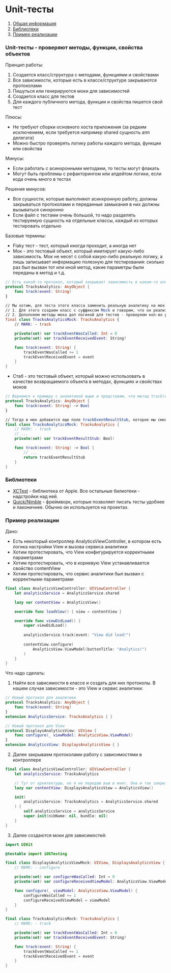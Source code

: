 # Unit-тесты
1. [Общая информация](#basic)
2. [Библиотеки](#libs)
3. [Пример реализации](#example)

### <a name="basic"></a> Unit-тесты - проверяют методы, функции, свойства объектов

Принцип работы:
1. Создается класс/структура с методами, функциями и свойствами
2. Все зависимости, которые есть в классе/структуре закрываются протоколами
3. Пишуться или генерируются моки для зависимостей
4. Создается класс для тестов
5. Для каждого публичного метода, функции и свойства пишется свой тест

Плюсы:
- Не требуют сборки основного хоста приложения (за редким исключением, если требуется например shared сущность апп делегата)
- Можно быстро проверять логику работы каждого метода, функции или свойства
  
Минусы:
- Если работать с асинхронными методами, то тесты могут флакать
- Могут быть проблемы с рефакторингом или апдейтом логики, если кода очень много в тестах

Решения минусов:
- Все сущности, которые выполняют асинхронную работу, должны закрываться протоколами и переданные замыкания в них должны вызываться синхронно
- Если файл с тестами очень большой, то надо разделять тестируемую сущность на отдельные классы, каждый из которых тестировать отдельно

Базовые термины:
- Flaky тест - тест, который иногда проходит, а иногда нет
- Мок - это тестовый объект, который имитирует какую-либо зависимость. Мок не несет с собой какую-либо реальную логику, а лишь записывает информацию полезную для тестирования: сколько раз был вызван тот или иной метод, какие параметры были переданы в метод и т.д.
```swift
// Есть какой-то протокол, который закрывает зависимость в каком-то классе
protocol TracksAnalytics: AnyObject {
    func track(event: String)
}

// Мы хотим, для теста этого класса заменить реальную аналитику на мок
// 1. Для этого создаем класс с суффиксом Mock и говорим, что он реализует этот мок
// 2. Дополняем методы мока доп логикой для тестов - проверяем кол-во раз, сколько был вызван метод track(event:) и с какими параметрами
final class TracksAnalyticsMock: TracksAnalytics {
    // MARK: - track

    private(set) var trackEventWasCalled: Int = 0
    private(set) var trackEventReceivedEvent: String?

    func track(event: String) {
        trackEventWasCalled += 1
        trackEventReceivedEvent = event
    }
}
```

- Стаб - это тестовый объект, который можно использовать в качестве возвращаемого объекта в методах, функциях и свойствах моков
```swift
// Вернемся к примеру с аналитикой выше и представим, что метод track(event:) возвращает еще в результате Bool флаг - успех или не успех трекинга
protocol TracksAnalytics: AnyObject {
    func track(event: String) -> Bool
}

// Тогда в мок добавится еще поле trackEventResultStub, которое мы сможем настраивать в рамках тестов, тем самым контролируя поведение зависимости
final class TracksAnalyticsMock: TracksAnalytics {
    // MARK: - track
    // ...
    private(set) var trackEventResultStub: Bool!

    func track(event: String) -> Bool {
        // ...
        return trackEventResultStub
    }
}
```

###  <a name="libs"></a> Библиотеки
- [XCTest](https://developer.apple.com/documentation/XCTest) - библиотека от Apple. Все остальные билиотеки - надстройки над ней.
- [Quick/Nimble](https://github.com/Quick/Nimble) - фреймворк, которые позволяет писать тесты удобнее и лаконичнее. Обычно он используется на проектах.

###  <a name="example"></a> Пример реализации

Дано:
- Есть некоторый контроллер AnalyticsViewController, в котором есть логика настройки View и вызова сервиса аналитики
- Хотим протестировать, что View конфигурируется корректными параметрами
- Хотим протестировать, что в корневую View устанавливается свойство contentView
- Хотим протестировать, что сервис аналитики был вызван с корректными параметрами

```swift
final class AnalyticsViewController: UIViewController {
    let analyticsService = AnalyticsService.shared

    lazy var contentView = AnalyticsView()

    override func loadView() { view = contentView }

    override func viewDidLoad() {
        super.viewDidLoad()
    
        analyticsService.track(event: "View did load!")
    
        contentView.configure(
            AnalyticsView.ViewModel(buttonTitle: "Analytics!")
        )
    }
}
```

Что надо сделать:
1. Найти все зависимости в классе и создать для них протоколы. В нашем случае зависимости - это View и сервис аналитики:
```swift
// Новый протокол для аналитики
protocol TracksAnalytics: AnyObject {
    func track(event: String)
}
extension AnalyticsService: TracksAnalytics { }

// Новый протокол для View
protocol DisplaysAnalyticsView: UIView {
    func configure(_ viewModel: AnalyticsView.ViewModel)
}
extension AnalyticsView: DisplaysAnalyticsView { }
```
2. Далее закрываем протоколами работу с зависимостями в контроллере
```swift
final class AnalyticsViewController: UIViewController {
    let analyticsService: TracksAnalytics

    // Тут от архитектуры, но я не передаю вью в инит. Она и так закрыта internal доступом.
    lazy var contentView: DisplaysAnalyticsView = AnalyticsView()

    init(
        analyticsService: TracksAnalytics = AnalyticsService.shared
    ) {
        self.analyticsService = analyticsService
        super.init(nibName: nil, bundle: nil)
    }
}
```
3. Далее создаются моки для зависимостей:
```swift
import UIKit

@testable import iOSTesting

final class DisplaysAnalyticsViewMock: UIView, DisplaysAnalyticsView {
    // MARK: - configure

    private(set) var configureWasCalled: Int = 0
    private(set) var configureReceivedViewModel: AnalyticsView.ViewModel?

    func configure(_ viewModel: AnalyticsView.ViewModel) {
        configureWasCalled += 1
        configureReceivedViewModel = viewModel
    }
}

final class TracksAnalyticsMock: TracksAnalytics {
    // MARK: - track

    private(set) var trackEventWasCalled: Int = 0
    private(set) var trackEventReceivedEvent: String?

    func track(event: String) {
        trackEventWasCalled += 1
        trackEventReceivedEvent = event
    }
}
```